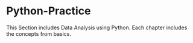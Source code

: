 # Python-Practice
This Section includes Data Analysis using Python. Each chapter includes the concepts from basics. 
